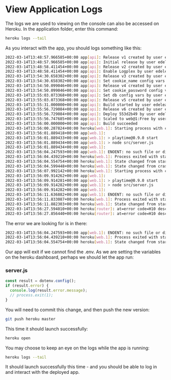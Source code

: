 # View Application Logs

The logs we are used to viewing on the console can also be accessed on Heroku. In the application folder, enter this command:

```bash
heroku logs --tail
```

As you interact with the app, you should logs something like this:

```bash
2022-03-14T13:48:57.966585+00:00 app[api]: Release v1 created by user edeleastar@gmail.com
2022-03-14T13:48:57.966585+00:00 app[api]: Initial release by user edeleastar@gmail.com
2022-03-14T13:48:58.411454+00:00 app[api]: Release v2 created by user edeleastar@gmail.com
2022-03-14T13:48:58.411454+00:00 app[api]: Enable Logplex by user edeleastar@gmail.com
2022-03-14T13:54:30.658302+00:00 app[api]: Release v3 created by user edeleastar@gmail.com
2022-03-14T13:54:30.658302+00:00 app[api]: Set cookie_name config vars by user edeleastar@gmail.com
2022-03-14T13:54:50.099046+00:00 app[api]: Release v4 created by user edeleastar@gmail.com
2022-03-14T13:54:50.099046+00:00 app[api]: Set cookie_password config vars by user edeleastar@gmail.com
2022-03-14T13:55:03.073368+00:00 app[api]: Set db config vars by user edeleastar@gmail.com
2022-03-14T13:55:03.073368+00:00 app[api]: Release v5 created by user edeleastar@gmail.com
2022-03-14T13:55:31.000000+00:00 app[api]: Build started by user edeleastar@gmail.com
2022-03-14T13:55:56.729084+00:00 app[api]: Release v6 created by user edeleastar@gmail.com
2022-03-14T13:55:56.729084+00:00 app[api]: Deploy 553d2b49 by user edeleastar@gmail.com
2022-03-14T13:55:56.747685+00:00 app[api]: Scaled to web@1:Free by user edeleastar@gmail.com
2022-03-14T13:56:00.000000+00:00 app[api]: Build succeeded
2022-03-14T13:56:00.287824+00:00 heroku[web.1]: Starting process with command `npm start`
2022-03-14T13:56:01.889418+00:00 app[web.1]:
2022-03-14T13:56:01.889433+00:00 app[web.1]: > playtime@0.9.0 start
2022-03-14T13:56:01.889434+00:00 app[web.1]: > node src/server.js
2022-03-14T13:56:01.889434+00:00 app[web.1]:
2022-03-14T13:56:04.247593+00:00 app[web.1]: ENOENT: no such file or directory, open '/app/.env'
2022-03-14T13:56:04.439210+00:00 heroku[web.1]: Process exited with status 1
2022-03-14T13:56:04.554754+00:00 heroku[web.1]: State changed from starting to crashed
2022-03-14T13:56:04.599448+00:00 heroku[web.1]: State changed from crashed to starting
2022-03-14T13:56:07.992142+00:00 heroku[web.1]: Starting process with command `npm start`
2022-03-14T13:56:09.914262+00:00 app[web.1]:
2022-03-14T13:56:09.914281+00:00 app[web.1]: > playtime@0.9.0 start
2022-03-14T13:56:09.914282+00:00 app[web.1]: > node src/server.js
2022-03-14T13:56:09.914282+00:00 app[web.1]:
2022-03-14T13:56:11.636882+00:00 app[web.1]: ENOENT: no such file or directory, open '/app/.env'
2022-03-14T13:56:11.833087+00:00 heroku[web.1]: Process exited with status 1
2022-03-14T13:56:11.882303+00:00 heroku[web.1]: State changed from starting to crashed
2022-03-14T13:56:27.594010+00:00 heroku[router]: at=error code=H10 desc="App crashed" method=GET path="/" host=shrouded-cliffs-80168.herokuapp.com request_id=f01f17b0-eb5e-4d80-b764-de67825adbfc fwd="86.44.41.228" dyno= connect= service= status=503 bytes= protocol=https
2022-03-14T13:56:27.856440+00:00 heroku[router]: at=error code=H10 desc="App crashed" method=GET path="/favicon.ico" host=shrouded-cliffs-80168.herokuapp.com request_id=55e25784-3c49-4946-89ad-570c03f87546 fwd="86.44.41.228" dyno= connect= service= status=503 bytes= protocol=https
```

The error we are looking for is in there:

~~~bash
2022-03-14T13:56:04.247593+00:00 app[web.1]: ENOENT: no such file or directory, open '/app/.env'
2022-03-14T13:56:04.439210+00:00 heroku[web.1]: Process exited with status 1
2022-03-14T13:56:04.554754+00:00 heroku[web.1]: State changed from starting to crashed
~~~

Our app will exit if we cannot find the .env. As we are setting the variables on the heroku dashboard, perhaps we should let the app run:

### server.js

~~~javascript
const result = dotenv.config();
if (result.error) {
  console.log(result.error.message);
  // process.exit(1);
}
~~~

You will need to commit this change, and then push the new version:

~~~bash
git push heroku master
~~~

This time it should launch successfully:

~~~bash
heroku open
~~~

You may choose to keep an eye on the logs while the app is running:

~~~bash
heroku logs --tail
~~~

It should launch successfully this time - and you should be able to log in and interact with the deployed app.
